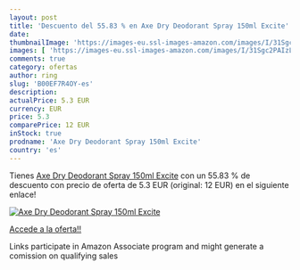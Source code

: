 ```yaml
---
layout: post
title: 'Descuento del 55.83 % en Axe Dry Deodorant Spray 150ml Excite'
date: 
thumbnailImage: 'https://images-eu.ssl-images-amazon.com/images/I/31Sgc2PAIzL._SL200_.jpg'
images: [ 'https://images-eu.ssl-images-amazon.com/images/I/31Sgc2PAIzL._SL200_.jpg' ]
comments: true
category: ofertas
author: ring
slug: 'B00EF7R4OY-es'
description:
actualPrice: 5.3 EUR
currency: EUR
price: 5.3
comparePrice: 12 EUR
inStock: true
prodname: 'Axe Dry Deodorant Spray 150ml Excite'
country: 'es'
---
```


Tienes [Axe Dry Deodorant Spray 150ml Excite](https://www.amazon.es/dp/B00EF7R4OY/?tag=tolees-21) con un 55.83 % de descuento con precio de oferta de 5.3 EUR (original: 12 EUR) en el siguiente enlace!

[![Axe Dry Deodorant Spray 150ml Excite](https://images-eu.ssl-images-amazon.com/images/I/31Sgc2PAIzL._SL200_.jpg)](https://www.amazon.es/dp/B00EF7R4OY/?tag=tolees-21)

[Accede a la oferta!!](https://www.amazon.es/dp/B00EF7R4OY/?tag=tolees-21)

Links participate in Amazon Associate program and might generate a comission on qualifying sales


